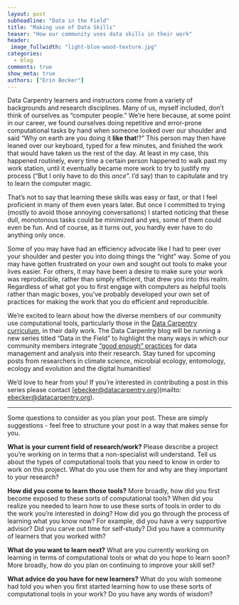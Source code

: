```yaml
---
layout: post
subheadline: "Data in the Field"
title: "Making use of Data Skills"
teaser: "How our community uses data skills in their work"
header:
 image_fullwidth: "light-blue-wood-texture.jpg"
categories:
  - blog
comments: true
show_meta: true
authors: ["Erin Becker"]
---
```



Data Carpentry learners and instructors come from a variety of backgrounds and research disciplines. Many of us, myself included, 
don’t think of ourselves as “computer people.” We’re here because, at some point in our career, we found ourselves doing repetitive 
and error-prone computational tasks by hand when someone looked over our shoulder and said 
“Why on earth are you doing it **like that**!?” This person may then have leaned over our keyboard, 
typed for a few minutes, and finished the work that would have taken us the rest of the day. At least in my case, 
this happened routinely, every time a certain person happened to walk past my work station, until it eventually became
more work to try to justify my process (“But I only have to do this *once*”. I’d say) than to capitulate and try to learn the 
computer magic.  


That’s not to say that learning these skills was easy or fast, or that I feel proficient in many of them even years later. But once
I committed to trying (mostly to avoid those annoying conversations) I started noticing that these dull, monotonous tasks could be 
minimized and yes, some of them could even be fun. And of course, as it turns out, you hardly ever have to do anything only once.  


Some of you may have had an efficiency advocate like I had to peer over your shoulder and pester you into doing things the “right” way.
Some of you may have gotten frustrated on your own and sought out tools to make your lives easier. For others, it may have been a desire
to make sure your work was reproducible, rather than simply efficient, that drew you into this realm. Regardless of what got you to first
engage with computers as helpful tools rather than magic boxes, you’ve probably developed your own set of practices for making the work
that you do efficient and reproducible.  


We’re excited to learn about how the diverse members of our community use computational tools, particularly those in the
[Data Carpentry curriculum](http://www.datacarpentry.org/lessons/), in their daily work. The Data Carpentry blog will be running
a new series titled “Data in the Field” to highlight the many ways in which our community members integrate
[“good enough” practices](https://arxiv.org/abs/1609.00037) for data management and analysis into their research.
Stay tuned for upcoming posts from researchers in climate science, microbial ecology, entomology, ecology and evolution
and the digital humanities!  


We’d love to hear from you! If you’re interested in contributing a post in this series please contact
[ebecker@datacarpentry.org](mailto: ebecker@datacarpentry.org).  


***   
Some questions to consider as you plan your post. These are simply suggestions - feel free to structure your post in a way
that makes sense for you.  


**What is your current field of research/work?** Please describe a project you’re working on in terms that a non-specialist
will understand. Tell us about the types of computational tools that you need to know in order to work on this project.
What do you use them for and why are they important to your research?    


**How did you come to learn those tools?** More broadly, how did you first become exposed to these sorts of computational tools?
When did you realize you needed to learn how to use these sorts of tools in order to do the work you’re interested in doing?
How did you go through the process of learning what you know now? For example, did you have a very supportive advisor? Did you carve
out time for self-study? Did you have a community of learners that you worked with?   


**What do you want to learn next?** What are you currently working on learning in terms of computational tools or what do you hope
to learn soon? More broadly, how do you plan on continuing to improve your skill set?   


**What advice do you have for new learners?** What do you wish someone had told you when you first started learning how to use these
sorts of computational tools in your work? Do you have any words of wisdom?  


